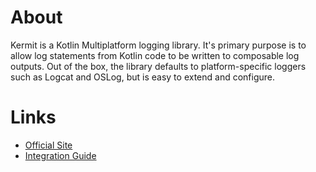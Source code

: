 # About

Kermit is a Kotlin Multiplatform logging library.
It's primary purpose is to allow log statements from Kotlin code to be written to composable log outputs. Out of the box, the library defaults to platform-specific loggers such as Logcat and OSLog, but is easy to extend and configure.

# Links

- [Official Site](https://kermit.touchlab.co)
- [Integration Guide](https://kermit.touchlab.co/docs/#getting-started)
